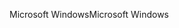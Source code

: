 <span data-ttu-id="d1063-101">Microsoft Windows</span><span class="sxs-lookup"><span data-stu-id="d1063-101">Microsoft Windows</span></span>